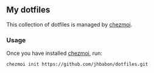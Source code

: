 ## My dotfiles

This collection of dotfiles is managed by [chezmoi].

### Usage

Once you have installed [chezmoi], run:

```sh
chezmoi init https://github.com/jhbabon/dotfiles.git
```

[chezmoi]: https://www.chezmoi.io
